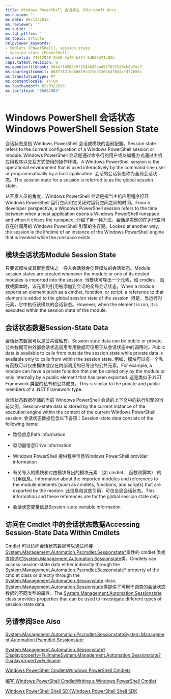 ```yaml
---
title: Windows PowerShell 会话状态 |Microsoft Docs
ms.custom: ''
ms.date: 09/13/2016
ms.reviewer: ''
ms.suite: ''
ms.tgt_pltfrm: ''
ms.topic: article
helpviewer_keywords:
- Cmdlets [PowerShell], session state
- session state [PowerShell]
ms.assetid: 74912940-2b10-4a76-b174-6d035d71c02b
caps.latest.revision: 8
ms.openlocfilehash: 5d4effb508c9f2544832dad557671520cb0a7ac7
ms.sourcegitcommit: b6871f21bd666f9cd71dd336bb3f844cf472b56c
ms.translationtype: MT
ms.contentlocale: zh-CN
ms.lasthandoff: 02/03/2019
ms.locfileid: "56862983"
---
```

# <a name="windows-powershell-session-state"></a><span data-ttu-id="82873-102">Windows PowerShell 会话状态</span><span class="sxs-lookup"><span data-stu-id="82873-102">Windows PowerShell Session State</span></span>

<span data-ttu-id="82873-103">会话状态是指 Windows PowerShell 会话或模块的当前配置。</span><span class="sxs-lookup"><span data-stu-id="82873-103">Session state refers to the current configuration of a Windows PowerShell session or module.</span></span> <span data-ttu-id="82873-104">Windows PowerShell 会话是通过命令行的用户或以编程方式通过主机应用程序以交互方式使用的操作环境。</span><span class="sxs-lookup"><span data-stu-id="82873-104">A Windows PowerShell session is the operational environment that is used interactively by the command-line user or programmatically by a host application.</span></span> <span data-ttu-id="82873-105">会话的会话状态称为全局会话状态。</span><span class="sxs-lookup"><span data-stu-id="82873-105">The session state for a session is referred to as the global session state.</span></span>

<span data-ttu-id="82873-106">从开发人员的角度，Windows PowerShell 会话是指当主机应用程序打开 Windows PowerShell 运行空间和它关闭时运行空间之间的时间。</span><span class="sxs-lookup"><span data-stu-id="82873-106">From a developer perspective, a Windows PowerShell session refers to the time between when a host application opens a Windows PowerShell runspace and when it closes the runspace.</span></span> <span data-ttu-id="82873-107">介绍了另一种方法，会话是实例的在运行空间存在时调用的 Windows PowerShell 引擎的生存期。</span><span class="sxs-lookup"><span data-stu-id="82873-107">Looked at another way, the session is the lifetime of an instance of the Windows PowerShell engine that is invoked while the runspace exists.</span></span>

## <a name="module-session-state"></a><span data-ttu-id="82873-108">模块会话状态</span><span class="sxs-lookup"><span data-stu-id="82873-108">Module Session State</span></span>

<span data-ttu-id="82873-109">只要该模块或其嵌套模块之一导入会话就会创建模块的会话状态。</span><span class="sxs-lookup"><span data-stu-id="82873-109">Module session states are created whenever the module or one of its nested modules is imported into the session.</span></span> <span data-ttu-id="82873-110">当模块可导出一个元素，如 cmdlet、 函数或脚本时，该元素的引用被添加到会话的全局会话状态。</span><span class="sxs-lookup"><span data-stu-id="82873-110">When a module exports an element such as a cmdlet, function, or script, a reference to that element is added to the global session state of the session.</span></span> <span data-ttu-id="82873-111">但是，当运行时元素，它中执行该模块的会话状态。</span><span class="sxs-lookup"><span data-stu-id="82873-111">However, when the element is run, it is executed within the session state of the module.</span></span>

## <a name="session-state-data"></a><span data-ttu-id="82873-112">会话状态数据</span><span class="sxs-lookup"><span data-stu-id="82873-112">Session-State Data</span></span>

<span data-ttu-id="82873-113">会话状态数据可以是公共或私有。</span><span class="sxs-lookup"><span data-stu-id="82873-113">Session state data can be public or private.</span></span> <span data-ttu-id="82873-114">公共数据可供外部会话状态调用专用数据可仅用于从会话状态中的调用时。</span><span class="sxs-lookup"><span data-stu-id="82873-114">Public data is available to calls from outside the session state while private data is available only to calls from within the session state.</span></span> <span data-ttu-id="82873-115">例如，模块可以有一个私有函数可以仅由模块或仅在内部调用的已导出的公共元素。</span><span class="sxs-lookup"><span data-stu-id="82873-115">For example, a module can have a private function that can be called only by the module or only internally by a public element that has been exported.</span></span> <span data-ttu-id="82873-116">这是类似于.NET Framework 类型的私有和公共成员。</span><span class="sxs-lookup"><span data-stu-id="82873-116">This is similar to the private and public members of a .NET Framework type.</span></span>

<span data-ttu-id="82873-117">会话状态数据存储的当前 Windows PowerShell 会话的上下文中的执行引擎的当前实例。</span><span class="sxs-lookup"><span data-stu-id="82873-117">Session-state data is stored by the current instance of the execution engine within the context of the current Windows PowerShell session.</span></span> <span data-ttu-id="82873-118">会话状态数据包含以下各项：</span><span class="sxs-lookup"><span data-stu-id="82873-118">Session-state data consists of the following items:</span></span>

- <span data-ttu-id="82873-119">路径信息</span><span class="sxs-lookup"><span data-stu-id="82873-119">Path information</span></span>

- <span data-ttu-id="82873-120">驱动器信息</span><span class="sxs-lookup"><span data-stu-id="82873-120">Drive information</span></span>

- <span data-ttu-id="82873-121">Windows PowerShell 提供程序信息</span><span class="sxs-lookup"><span data-stu-id="82873-121">Windows PowerShell provider information</span></span>

- <span data-ttu-id="82873-122">有关导入的模块和对由模块导出的模块元素 （如 cmdlet、 函数和脚本） 的引用信息。</span><span class="sxs-lookup"><span data-stu-id="82873-122">Information about the imported modules and references to the module elements (such as cmdlets, functions, and scripts) that are exported by the module.</span></span> <span data-ttu-id="82873-123">此信息和这些引用，可仅全局会话状态。</span><span class="sxs-lookup"><span data-stu-id="82873-123">This information and these references are for the global session state only.</span></span>

- <span data-ttu-id="82873-124">会话状态变量信息</span><span class="sxs-lookup"><span data-stu-id="82873-124">Session-state variable information</span></span>

## <a name="accessing-session-state-data-within-cmdlets"></a><span data-ttu-id="82873-125">访问在 Cmdlet 中的会话状态数据</span><span class="sxs-lookup"><span data-stu-id="82873-125">Accessing Session-State Data Within Cmdlets</span></span>

<span data-ttu-id="82873-126">Cmdlet 可以访问会话状态数据可以通过间接[System.Management.Automation.Pscmdlet.Sessionstate\*](/dotnet/api/System.Management.Automation.PSCmdlet.SessionState)属性的 cmdlet 类或直接通过[System.Management.Automation.Sessionstate](/dotnet/api/System.Management.Automation.SessionState)类。</span><span class="sxs-lookup"><span data-stu-id="82873-126">Cmdlets can access session-state data either indirectly through the [System.Management.Automation.Pscmdlet.Sessionstate\*](/dotnet/api/System.Management.Automation.PSCmdlet.SessionState) property of the cmdlet class or directly through the [System.Management.Automation.Sessionstate](/dotnet/api/System.Management.Automation.SessionState) class.</span></span> <span data-ttu-id="82873-127">[System.Management.Automation.Sessionstate](/dotnet/api/System.Management.Automation.SessionState)类提供了可用于调查的会话状态数据的不同类型的属性。</span><span class="sxs-lookup"><span data-stu-id="82873-127">The [System.Management.Automation.Sessionstate](/dotnet/api/System.Management.Automation.SessionState) class provides properties that can be used to investigate different types of session-state data.</span></span>

## <a name="see-also"></a><span data-ttu-id="82873-128">另请参阅</span><span class="sxs-lookup"><span data-stu-id="82873-128">See Also</span></span>

[<span data-ttu-id="82873-129">System.Management.Automation.Pscmdlet.Sessionstate</span><span class="sxs-lookup"><span data-stu-id="82873-129">System.Management.Automation.Pscmdlet.Sessionstate</span></span>](/dotnet/api/System.Management.Automation.PSCmdlet.SessionState)

[<span data-ttu-id="82873-130">System.Management.Automation.Sessionstate?Displayproperty=Fullname</span><span class="sxs-lookup"><span data-stu-id="82873-130">System.Management.Automation.Sessionstate?Displayproperty=Fullname</span></span>](/dotnet/api/System.Management.Automation.SessionState)

[<span data-ttu-id="82873-131">Windows PowerShell Cmdlets</span><span class="sxs-lookup"><span data-stu-id="82873-131">Windows PowerShell Cmdlets</span></span>](./cmdlet-overview.md)

[<span data-ttu-id="82873-132">编写 Windows PowerShell Cmdlet</span><span class="sxs-lookup"><span data-stu-id="82873-132">Writing a Windows PowerShell Cmdlet</span></span>](./writing-a-windows-powershell-cmdlet.md)

[<span data-ttu-id="82873-133">Windows PowerShell Shell SDK</span><span class="sxs-lookup"><span data-stu-id="82873-133">Windows PowerShell Shell SDK</span></span>](../windows-powershell-reference.md)
